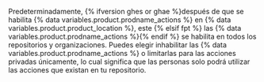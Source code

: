 Predeterminadamente, {% ifversion ghes or ghae %}después de que se habilita {% data variables.product.prodname_actions %} en {% data variables.product.product_location %}, este {% elsif fpt %} las {% data variables.product.prodname_actions %}{% endif %} se habilita en todos los repositorios y organizaciones. Puedes elegir inhabilitar las {% data variables.product.prodname_actions %} o limitarlas para las acciones privadas únicamente, lo cual significa que las personas solo podrá utilizar las acciones que existan en tu repositorio.
